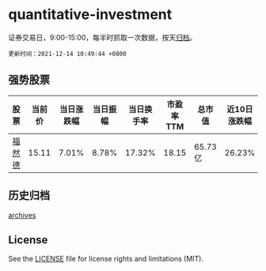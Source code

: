 # quantitative-investment

证券交易日，9:00-15:00，每半时抓取一次数据，按天[归档](archives)。

`更新时间：2021-12-14 10:49:44 +0800`

## 强势股票

|股票|当前价|当日涨跌幅|当日振幅|当日换手率|市盈率TTM|总市值|近10日涨跌幅|
|----|----|----|----|----|----|----|----|
|[福然德](https://xueqiu.com/S/SH605050)|15.11|7.01%|8.78%|17.32%|18.15|65.73亿|26.23%|

## 历史归档

[archives](archives)

## License

See the [LICENSE](LICENSE) file for license rights and limitations (MIT).